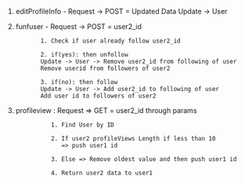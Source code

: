 
1. editProfileInfo - Request -> POST = Updated Data
                     Update -> User

2. funfuser - Request -> POST = user2_id

              1. Check if user already follow user2_id

              2. if(yes): then unfollow
              Update -> User -> Remove user2_id from following of user
              Remove userid from followers of user2

              3. if(no): then follow
              Update -> User -> Add user2_id to following of user
              Add user id to followers of user2

3. profileview : Request => GET = user2_id through params
                 
                 1. Find User by ID

                 2. If user2 profileViews Length if less than 10
                    => push user1 id

                 3. Else => Remove oldest value and then push user1 id

                 4. Return user2 data to user1

